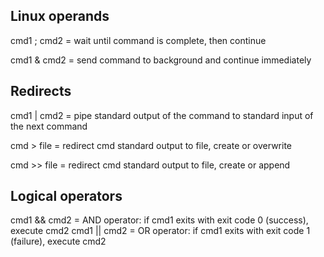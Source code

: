 Linux operands
--------------

cmd1 ; cmd2
  = wait until command is complete, then continue

cmd1 & cmd2
  = send command to background and continue immediately

Redirects
---------

cmd1 | cmd2
  = pipe standard output of the command to standard input of the next command

cmd > file
  = redirect cmd standard output to file, create or overwrite

cmd >> file
  = redirect cmd standard output to file, create or append


Logical operators
-----------------
cmd1 && cmd2
  = AND operator: if cmd1 exits with exit code 0 (success), execute cmd2
cmd1 || cmd2 
  = OR operator: if cmd1 exits with exit code 1 (failure), execute cmd2
